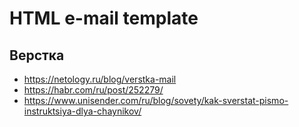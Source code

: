 # HTML e-mail template

## Верстка
* https://netology.ru/blog/verstka-mail
* https://habr.com/ru/post/252279/
* https://www.unisender.com/ru/blog/sovety/kak-sverstat-pismo-instruktsiya-dlya-chaynikov/